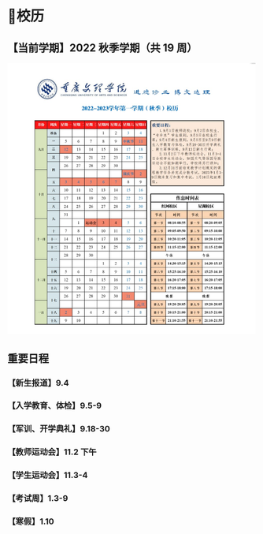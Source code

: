 # 📅校历

## 【当前学期】2022 秋季学期（共 19 周）

<a data-fancybox title="" href="">![](./pic/2022-2023-fall.jpg)</a>

## 重要日程

### 【新生报道】9.4

### 【入学教育、体检】9.5-9

### 【军训、开学典礼】9.18-30

### 【教师运动会】11.2 下午

### 【学生运动会】11.3-4

### 【考试周】1.3-9

### 【寒假】1.10
